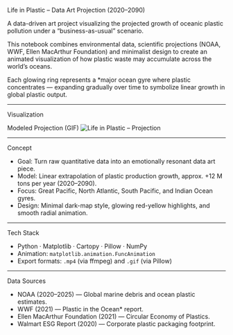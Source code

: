 Life in Plastic – Data Art Projection (2020–2090)

A data-driven art project visualizing the projected growth of oceanic plastic pollution under a “business-as-usual” scenario.

This notebook combines environmental data, scientific projections (NOAA, WWF, Ellen MacArthur Foundation) and minimalist design to create an animated visualization of how plastic waste may accumulate across the world’s oceans.  

Each glowing ring represents a *major ocean gyre where plastic concentrates — expanding gradually over time to symbolize linear growth in global plastic output.

---

Visualization

Modeled Projection (GIF)
![Life in Plastic – Projection](reports/plastic_pollution_animation.gif)

---

Concept

- Goal: Turn raw quantitative data into an emotionally resonant data art piece.  
- Model: Linear extrapolation of plastic production growth, approx. +12 M tons per year (2020–2090).  
- Focus: Great Pacific, North Atlantic, South Pacific, and Indian Ocean gyres.  
- Design: Minimal dark-map style, glowing red-yellow highlights, and smooth radial animation.

---

Tech Stack

- Python · Matplotlib · Cartopy · Pillow · NumPy  
- Animation: `matplotlib.animation.FuncAnimation`  
- Export formats: `.mp4` (via ffmpeg) and `.gif` (via Pillow)

---

Data Sources

- NOAA (2020–2025) — Global marine debris and ocean plastic estimates.  
- WWF (2021) — Plastic in the Ocean* report.  
- Ellen MacArthur Foundation (2021) — Circular Economy of Plastics.  
- Walmart ESG Report (2020) — Corporate plastic packaging footprint.


